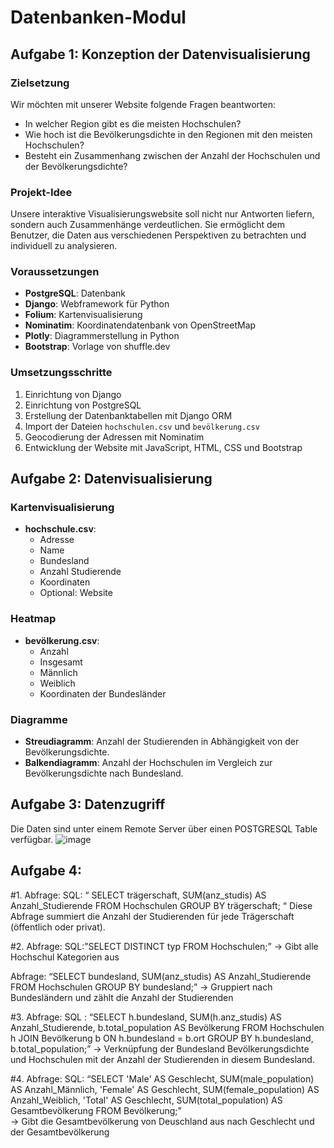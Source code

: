 # Datenbanken-Modul

## Aufgabe 1: Konzeption der Datenvisualisierung

### Zielsetzung
Wir möchten mit unserer Website folgende Fragen beantworten:
- In welcher Region gibt es die meisten Hochschulen?
- Wie hoch ist die Bevölkerungsdichte in den Regionen mit den meisten Hochschulen?
- Besteht ein Zusammenhang zwischen der Anzahl der Hochschulen und der Bevölkerungsdichte?

### Projekt-Idee
Unsere interaktive Visualisierungswebsite soll nicht nur Antworten liefern, sondern auch Zusammenhänge verdeutlichen. Sie ermöglicht dem Benutzer, die Daten aus verschiedenen Perspektiven zu betrachten und individuell zu analysieren.

### Voraussetzungen
- **PostgreSQL**: Datenbank
- **Django**: Webframework für Python
- **Folium**: Kartenvisualisierung
- **Nominatim**: Koordinatendatenbank von OpenStreetMap
- **Plotly**: Diagrammerstellung in Python
- **Bootstrap**: Vorlage von shuffle.dev

### Umsetzungsschritte
1. Einrichtung von Django
2. Einrichtung von PostgreSQL
3. Erstellung der Datenbanktabellen mit Django ORM
4. Import der Dateien `hochschulen.csv` und `bevölkerung.csv`
5. Geocodierung der Adressen mit Nominatim
6. Entwicklung der Website mit JavaScript, HTML, CSS und Bootstrap

## Aufgabe 2: Datenvisualisierung

### Kartenvisualisierung
- **hochschule.csv**:
  - Adresse
  - Name
  - Bundesland
  - Anzahl Studierende
  - Koordinaten
  - Optional: Website

### Heatmap
- **bevölkerung.csv**:
  - Anzahl
  - Insgesamt
  - Männlich
  - Weiblich
  - Koordinaten der Bundesländer

### Diagramme
- **Streudiagramm**: Anzahl der Studierenden in Abhängigkeit von der Bevölkerungsdichte.
- **Balkendiagramm**: Anzahl der Hochschulen im Vergleich zur Bevölkerungsdichte nach Bundesland.

## Aufgabe 3: Datenzugriff
Die Daten sind unter einem Remote Server über einen POSTGRESQL Table verfügbar. 
![image](https://github.com/users-pc/Datenbanken-Modul/assets/60401089/c6d7a17e-8558-4fe0-8cea-7d48d5c29ac2)


## Aufgabe 4: 

#1.
Abfrage: 
SQL: “
SELECT
    trägerschaft,
    SUM(anz_studis) AS Anzahl_Studierende
FROM Hochschulen
GROUP BY trägerschaft;
“ Diese Abfrage summiert die Anzahl der Studierenden für jede Trägerschaft (öffentlich oder privat).


#2.
Abfrage: 
SQL:”SELECT DISTINCT typ FROM Hochschulen;” ->  Gibt alle Hochschul Kategorien aus

Abfrage:
“SELECT bundesland, SUM(anz_studis) AS Anzahl_Studierende
FROM Hochschulen
GROUP BY bundesland;” -> Gruppiert nach Bundesländern und zählt die Anzahl der Studierenden 





#3.
Abfrage:
SQL : “SELECT
    h.bundesland,
    SUM(h.anz_studis) AS Anzahl_Studierende,
    b.total_population AS Bevölkerung
FROM Hochschulen h
JOIN Bevölkerung b ON h.bundesland = b.ort 
GROUP BY h.bundesland, b.total_population;” -> Verknüpfung der Bundesland Bevölkerungsdichte und Hochschulen mit der Anzahl der Studierenden  in diesem Bundesland. 


#4.
Abfrage: 
SQL: “SELECT
    'Male' AS Geschlecht,
    SUM(male_population) AS Anzahl_Männlich,
    'Female' AS Geschlecht,
    SUM(female_population) AS Anzahl_Weiblich,
    'Total' AS Geschlecht,
    SUM(total_population) AS Gesamtbevölkerung
FROM Bevölkerung;”  
-> Gibt die Gesamtbevölkerung von Deuschland aus nach Geschlecht und der Gesamtbevölkerung 


